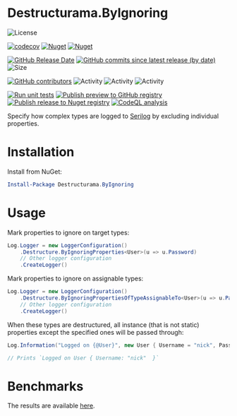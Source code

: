 # Destructurama.ByIgnoring

![License](https://img.shields.io/github/license/destructurama/by-ignoring)

[![codecov](https://codecov.io/gh/destructurama/by-ignoring/graph/badge.svg?token=ookLjbjLgq)](https://codecov.io/gh/destructurama/by-ignoring)
[![Nuget](https://img.shields.io/nuget/dt/Destructurama.ByIgnoring)](https://www.nuget.org/packages/Destructurama.ByIgnoring)
[![Nuget](https://img.shields.io/nuget/v/Destructurama.ByIgnoring)](https://www.nuget.org/packages/Destructurama.ByIgnoring)

[![GitHub Release Date](https://img.shields.io/github/release-date/destructurama/by-ignoring?label=released)](https://github.com/destructurama/by-ignoring/releases)
[![GitHub commits since latest release (by date)](https://img.shields.io/github/commits-since/destructurama/by-ignoring/latest?label=new+commits)](https://github.com/destructurama/by-ignoring/commits/master)
![Size](https://img.shields.io/github/repo-size/destructurama/by-ignoring)

[![GitHub contributors](https://img.shields.io/github/contributors/destructurama/by-ignoring)](https://github.com/destructurama/by-ignoring/graphs/contributors)
![Activity](https://img.shields.io/github/commit-activity/w/destructurama/by-ignoring)
![Activity](https://img.shields.io/github/commit-activity/m/destructurama/by-ignoring)
![Activity](https://img.shields.io/github/commit-activity/y/destructurama/by-ignoring)

[![Run unit tests](https://github.com/destructurama/by-ignoring/actions/workflows/test.yml/badge.svg)](https://github.com/destructurama/by-ignoring/actions/workflows/test.yml)
[![Publish preview to GitHub registry](https://github.com/destructurama/by-ignoring/actions/workflows/publish-preview.yml/badge.svg)](https://github.com/destructurama/by-ignoring/actions/workflows/publish-preview.yml)
[![Publish release to Nuget registry](https://github.com/destructurama/by-ignoring/actions/workflows/publish-release.yml/badge.svg)](https://github.com/destructurama/by-ignoring/actions/workflows/publish-release.yml)
[![CodeQL analysis](https://github.com/destructurama/by-ignoring/actions/workflows/codeql-analysis.yml/badge.svg)](https://github.com/destructurama/by-ignoring/actions/workflows/codeql-analysis.yml)

Specify how complex types are logged to [Serilog](https://serilog.net) by excluding individual properties.

# Installation

Install from NuGet:

```powershell
Install-Package Destructurama.ByIgnoring
```

# Usage

Mark properties to ignore on target types:

```csharp
Log.Logger = new LoggerConfiguration()
    .Destructure.ByIgnoringProperties<User>(u => u.Password)
    // Other logger configuration
    .CreateLogger()
```

Mark properties to ignore on assignable types:

```csharp
Log.Logger = new LoggerConfiguration()
    .Destructure.ByIgnoringPropertiesOfTypeAssignableTo<User>(u => u.Password)
    // Other logger configuration
    .CreateLogger()
```

When these types are destructured, all instance (that is not static) properties except the specified ones will be passed through:

```csharp
Log.Information("Logged on {@User}", new User { Username = "nick", Password = "This is ignored" });

// Prints `Logged on User { Username: "nick"  }`
```

# Benchmarks

The results are available [here](https://destructurama.github.io/by-ignoring/dev/bench/).
